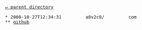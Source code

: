 <pre>
  <a href="../">&#x21b5; parent directory</a>
  
  * 2000-10-27T12:34:31&#x0009;&#x0009;a8v2c0/&#x0009;&#x0009;com
  ** <a href="github">github</a>
</pre>
